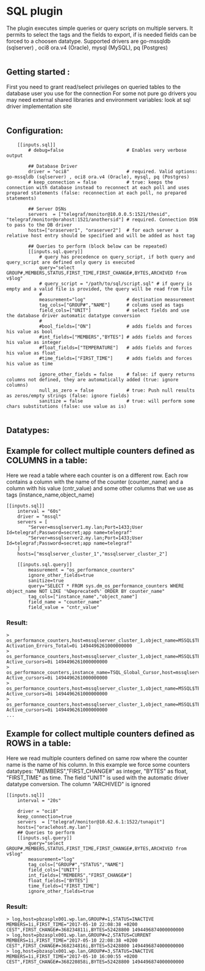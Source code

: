 # SQL plugin

The plugin executes simple queries or query scripts on multiple servers.
It permits to select the tags and the fields to export, if is needed fields can be forced to a choosen datatype. 
Supported drivers are  go-mssqldb (sqlserver) , oci8 ora.v4 (Oracle), mysql (MySQL), pq (Postgres) 
```
```

## Getting started :

First you need to grant read/select privileges on queried tables to the database user you use for the connection
For some not pure go drivers you may need external shared libraries and environment variables: look at sql driver implementation site   
```
```


## Configuration:

``` 
	[[inputs.sql]]
		# debug=false						# Enables very verbose output
	
		## Database Driver
		driver = "oci8" 					# required. Valid options: go-mssqldb (sqlserver) , oci8 ora.v4 (Oracle), mysql, pq (Postgres)
		# keep_connection = false 			# true: keeps the connection with database instead to reconnect at each poll and uses prepared statements (false: reconnection at each poll, no prepared statements)
		
		## Server DSNs
		servers  = ["telegraf/monitor@10.0.0.5:1521/thesid", "telegraf/monitor@orahost:1521/anothersid"] # required. Connection DSN to pass to the DB driver
		hosts=["oraserver1", "oraserver2"]	# for each server a relative host entry should be specified and will be added as host tag
	
		## Queries to perform (block below can be repeated)
		[[inputs.sql.query]]
			# query has precedence on query_script, if both query and query_script are defined only query is executed
			query="select GROUP#,MEMBERS,STATUS,FIRST_TIME,FIRST_CHANGE#,BYTES,ARCHIVED from v$log"  
			# query_script = "/path/to/sql/script.sql" # if query is empty and a valid file is provided, the query will be read from file
			#
			measurement="log"				# destination measurement
			tag_cols=["GROUP#","NAME"]		# colums used as tags
			field_cols=["UNIT"]				# select fields and use the database driver automatic datatype conversion
			#
			#bool_fields=["ON"]				# adds fields and forces his value as bool
			#int_fields=["MEMBERS","BYTES"]	# adds fields and forces his value as integer
			#float_fields=["TEMPERATURE"]	# adds fields and forces his value as float
			#time_fields=["FIRST_TIME"]		# adds fields and forces his value as time
			
			ignore_other_fields = false 	# false: if query returns columns not defined, they are automatically added (true: ignore columns)
			null_as_zero = false			# true: Push null results as zeros/empty strings (false: ignore fields)
			sanitize = false				# true: will perform some chars substitutions (false: use value as is)


```


## Datatypes:


## Example for collect multiple counters defined as COLUMNS in a table:
Here we read a table where each counter is on a different row. Each row contains a column with the name of the counter (counter_name) and a column with his value (cntr_value) and some other columns that we use as tags  (instance_name,object_name)

```
[[inputs.sql]]
	interval = "60s"
	driver = "mssql"
	servers = [
		"Server=mssqlserver1.my.lan;Port=1433;User Id=telegraf;Password=secret;app name=telegraf"
		"Server=mssqlserver2.my.lan;Port=1433;User Id=telegraf;Password=secret;app name=telegraf"
	]
	hosts=["mssqlserver_cluster_1","mssqlserver_cluster_2"]

	[[inputs.sql.query]]
		measurement = "os_performance_counters"
		ignore_other_fields=true
		sanitize=true
		query="SELECT * FROM sys.dm_os_performance_counters WHERE object_name NOT LIKE '%Deprecated%' ORDER BY counter_name"
		tag_cols=["instance_name","object_name"]
		field_name = "counter_name"
		field_value = "cntr_value"
```
### Result:
```
> os_performance_counters,host=mssqlserver_cluster_1,object_name=MSSQL$TESTSQL2014:Broker_Statistics Activation_Errors_Total=0i 1494496261000000000
> os_performance_counters,host=mssqlserver_cluster_1,object_name=MSSQL$TESTSQL2014:Cursor_Manager_by_Type,instance_name=TSQL_Local_Cursor Active_cursors=0i 1494496261000000000
> os_performance_counters,instance_name=TSQL_Global_Cursor,host=mssqlserver_cluster_1,object_name=MSSQL$TESTSQL2014:Cursor_Manager_by_Type Active_cursors=0i 1494496261000000000
> os_performance_counters,host=mssqlserver_cluster_1,object_name=MSSQL$TESTSQL2014:Cursor_Manager_by_Type,instance_name=API_Cursor Active_cursors=0i 1494496261000000000
> os_performance_counters,host=mssqlserver_cluster_1,object_name=MSSQL$TESTSQL2014:Cursor_Manager_by_Type,instance_name=_Total Active_cursors=0i 1494496261000000000
...

```
## Example for collect multiple counters defined as ROWS in a table:
Here we read multiple counters defined on same row where the counter name is the name of his column.
In this example we force some counters datatypes: "MEMBERS","FIRST_CHANGE#" as integer, "BYTES" as float, "FIRST_TIME" as time. The field "UNIT" is used with the automatic driver datatype conversion.
The column "ARCHIVED" is ignored

```
[[inputs.sql]]
	interval = "20s"

	driver = "oci8"
	keep_connection=true
	servers  = ["telegraf/monitor@10.62.6.1:1522/tunapit"]
	hosts=["oraclehost.my.lan"]
	## Queries to perform
	[[inputs.sql.query]]
		query="select GROUP#,MEMBERS,STATUS,FIRST_TIME,FIRST_CHANGE#,BYTES,ARCHIVED from v$log"
		measurement="log"
		tag_cols=["GROUP#","STATUS","NAME"]
		field_cols=["UNIT"]
		int_fields=["MEMBERS","FIRST_CHANGE#"]
		float_fields=["BYTES"]
		time_fields=["FIRST_TIME"]
		ignore_other_fields=true
```
### Result:
```
> log,host=pbzasplx001.wp.lan,GROUP#=1,STATUS=INACTIVE MEMBERS=1i,FIRST_TIME="2017-05-10 22:08:38 +0200 CEST",FIRST_CHANGE#=368234811i,BYTES=52428800 1494496874000000000
> log,host=pbzasplx001.wp.lan,GROUP#=2,STATUS=CURRENT MEMBERS=1i,FIRST_TIME="2017-05-10 22:08:38 +0200 CEST",FIRST_CHANGE#=368234816i,BYTES=52428800 1494496874000000000
> log,host=pbzasplx001.wp.lan,GROUP#=3,STATUS=INACTIVE MEMBERS=1i,FIRST_TIME="2017-05-10 16:00:55 +0200 CEST",FIRST_CHANGE#=368220858i,BYTES=52428800 1494496874000000000


```

